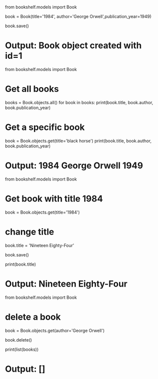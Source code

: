 from bookshelf.models import Book


book = Book(title='1984', author='George Orwell',publication_year=1949)

book.save()

# Output: Book object created with id=1


from bookshelf.models import Book


# Get all books
books = Book.objects.all()
for book in books:
    print(book.title, book.author, book.publication_year)


# Get a specific book
book = Book.objects.get(title='black horse')
print(book.title, book.author, book.publication_year)

# Output: 1984 George Orwell 1949


from bookshelf.models import Book


# Get book with title 1984

book = Book.objects.get(title='1984')

# change title

book.title = 'Nineteen Eighty-Four'

book.save()

print(book.title)
# Output: Nineteen Eighty-Four


from bookshelf.models import Book

# delete a book

book = Book.objects.get(author='George Orwell')

book.delete()

print(list(books))
# Output: []